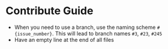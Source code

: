 Contribute Guide
================

* When you need to use a branch, use the naming scheme `#{issue_number}`. This will lead to branch names `#3`, `#23`, `#245`
* Have an empty line at the end of all files
